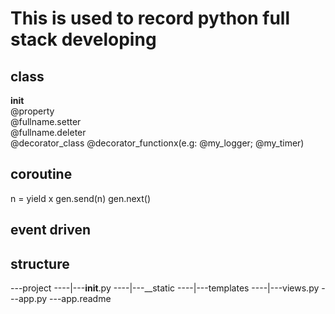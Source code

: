 # This is used to record python full stack developing  
## class
__init__  
@property  
@fullname.setter  
@fullname.deleter  
@decorator_class
@decorator_functionx(e.g: @my_logger; @my_timer)

## coroutine
n = yield x
gen.send(n)
gen.next()

## event driven

## structure
---project
----|---__init__.py
----|---__static
----|---templates
----|---views.py
---app.py
---app.readme



